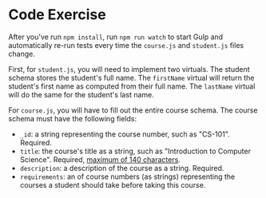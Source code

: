 # Code Exercise

After you've run `npm install`, run `npm run watch` to start
Gulp and automatically re-run tests every time the `course.js` and `student.js`
files change.

First, for `student.js`, you will need to implement two virtuals. The student
schema stores the student's full name. The `firstName` virtual will return the
student's first name as computed from their full name. The `lastName` virtual
will do the same for the student's last name.

For `course.js`, you will have to fill out the entire course schema. The course
schema must have the following fields:

* `_id`: a string representing the course number, such as "CS-101". Required.
* `title`: the course's title as a string, such as "Introduction to Computer
Science". Required, [maximum of 140 characters](http://mongoosejs.com/docs/api.html#schema_string_SchemaString-maxlength).
* `description`:  a description of the course as a string. Required.
*  `requirements`: an of course numbers (as strings) representing the courses
a student should take before taking this course.
